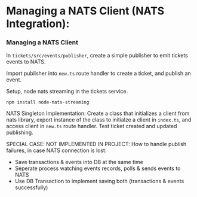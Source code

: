 # Managing a NATS Client (NATS Integration):

### Managing a NATS Client

In `tickets/src/events/publisher`, create a simple publisher to emit tickets events to NATS.

Import publisher into `new.ts` route handler to create a ticket, and publish an event.

Setup, node nats streaming in the tickets service.

```
npm install node-nats-streaming
```

NATS Singleton Implementation: Create a class that initializes a client from nats library, export instance of the class to initialze a client in `index.ts`,
and access client in `new.ts` route handler. Test ticket created and updated publishing.

SPECIAL CASE: NOT IMPLEMENTED IN PROJECT:
How to handle publish failures, in case NATS connection is lost:

- Save transactions & events into DB at the same time
- Seperate process watching events records, polls & sends events to NATS
- Use DB Transaction to implement saving both (transactions & events successfully)
